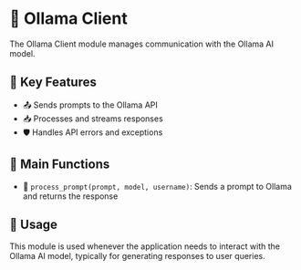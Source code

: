 # 🤖 Ollama Client

The Ollama Client module manages communication with the Ollama AI model.

## 🌟 Key Features

- 📤 Sends prompts to the Ollama API
- 📥 Processes and streams responses
- 🛡️ Handles API errors and exceptions

## 🔧 Main Functions

- 💬 `process_prompt(prompt, model, username)`: Sends a prompt to Ollama and returns the response

## 🚀 Usage

This module is used whenever the application needs to interact with the Ollama AI model, typically for generating responses to user queries.

